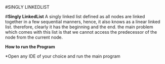 #SINGLY LINKEDLIST

#**Singly LinkedList** 
A singly linked list defined as all nodes are linked together in a few sequential manners, hence, it also knows as a linear linked list.
therefore, clearly it has the beginning and the end. the main problem which comes with this list is that we cannot access the predecessor of the node from the current node.

**How to run the Program**
 
 *Open any IDE of your choice and run the main program

